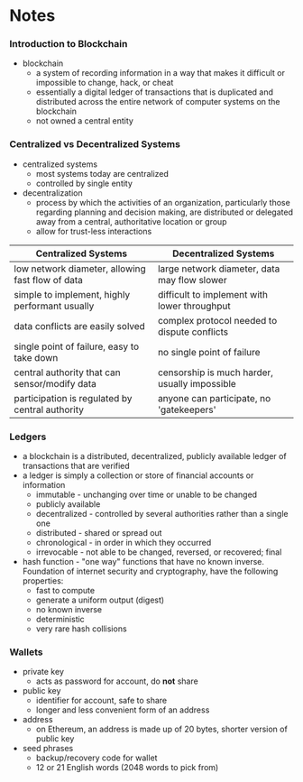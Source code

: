# Notes

### Introduction to Blockchain

- blockchain
    - a system of recording information in a way that makes it difficult or impossible to change, hack, or cheat
    - essentially a digital ledger of transactions that is duplicated and distributed across the entire network of computer systems on the blockchain
    - not owned a central entity

### Centralized vs Decentralized Systems

- centralized systems
    - most systems today are centralized
    - controlled by single entity
- decentralization
    - process by which the activities of an organization, particularly those regarding planning and decision making, are distributed or delegated away from a central, authoritative location or group
    - allow for trust-less interactions

| Centralized Systems                             | Decentralized Systems                           |
| ------------------------------------------------| ------------------------------------------------|
| low network diameter, allowing fast flow of data| large network diameter, data may flow slower    |
| simple to implement, highly performant usually  | difficult to implement with lower throughput    |
| data conflicts are easily solved                | complex protocol needed to dispute conflicts    |
| single point of failure, easy to take down      | no single point of failure                      |
| central authority that can sensor/modify data   | censorship is much harder, usually impossible   |
| participation is regulated by central authority | anyone can participate, no 'gatekeepers'        |

### Ledgers

- a blockchain is a distributed, decentralized, publicly available ledger of transactions that are verified
- a ledger is simply a collection or store of financial accounts or information
    - immutable - unchanging over time or unable to be changed
    - publicly available
    - decentralized - controlled by several authorities rather than a single one
    - distributed - shared or spread out
    - chronological - in order in which they occurred
    - irrevocable - not able to be changed, reversed, or recovered; final
- hash function - "one way" functions that have no known inverse. Foundation of internet security and cryptography, have the following properties:
    - fast to compute
    - generate a uniform output (digest)
    - no known inverse
    - deterministic
    - very rare hash collisions

### Wallets

- private key
    - acts as password for account, do **not** share
- public key
    - identifier for account, safe to share
    - longer and less convenient form of an address
- address
    - on Ethereum, an address is made up of 20 bytes, shorter version of public key
- seed phrases
    - backup/recovery code for wallet
    - 12 or 21 English words (2048 words to pick from)